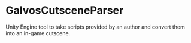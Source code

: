 # GalvosCutsceneParser

Unity Engine tool to take scripts provided by an author and convert them into an in-game cutscene.
